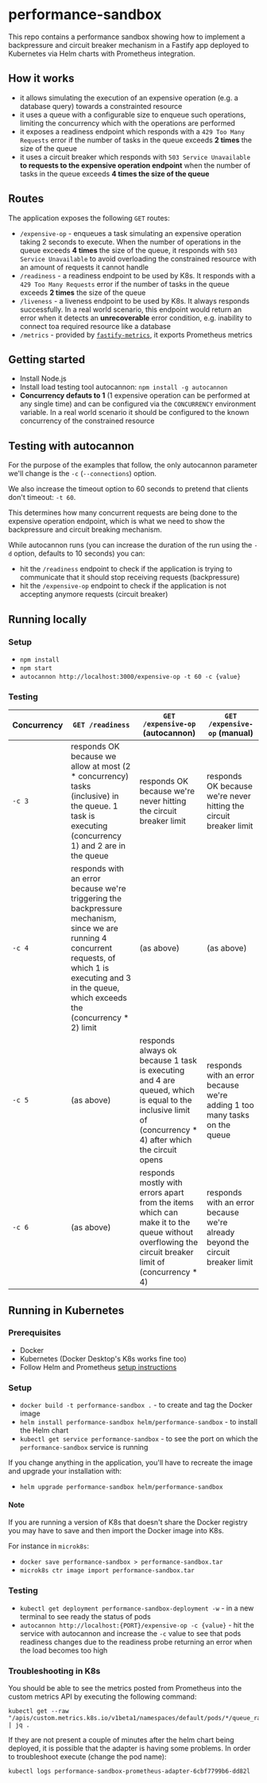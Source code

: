 # performance-sandbox

This repo contains a performance sandbox showing how to implement a backpressure and circuit breaker mechanism in a Fastify app deployed to Kubernetes via Helm charts with Prometheus integration.

## How it works

- it allows simulating the execution of an expensive operation (e.g. a database query) towards a constrainted resource
- it uses a queue with a configurable size to enqueue such operations, limiting the concurrency which with the operations are performed
- it exposes a readiness endpoint which responds with a `429 Too Many Requests` error if the number of tasks in the queue exceeds **2 times** the size of the queue
- it uses a circuit breaker which responds with `503 Service Unavailable` **to requests to the expensive operation endpoint** when the number of tasks in the queue exceeds **4 times the size of the queue**

## Routes

The application exposes the following `GET` routes:

- `/expensive-op` - enqueues a task simulating an expensive operation taking 2 seconds to execute. When the number of operations in the queue exceeds **4 times** the size of the queue, it responds with `503 Service Unavailable` to avoid overloading the constrained resource with an amount of requests it cannot handle
- `/readiness` - a readiness endpoint to be used by K8s. It responds with a `429 Too Many Requests` error if the number of tasks in the queue exceeds **2 times** the size of the queue
- `/liveness` - a liveness endpoint to be used by K8s. It always responds successfully. In a real world scenario, this endpoint would return an error when it detects an **unrecoverable** error condition, e.g. inability to connect toa required resource like a database
- `/metrics` - provided by [`fastify-metrics`](https://www.npmjs.com/package/fastify-metrics), it exports Prometheus metrics

## Getting started

- Install Node.js
- Install load testing tool autocannon: `npm install -g autocannon`
- **Concurrency defauts to 1** (1 expensive operation can be performed at any single time) and can be configured via the `CONCURRENCY` environment variable. In a real world scenario it should be configured to the known concurrency of the constrained resource

## Testing with autocannon

For the purpose of the examples that follow, the only autocannon parameter we'll change is the `-c` (`--connections`) option. 

We also increase the timeout option to 60 seconds to pretend that clients don't timeout: `-t 60`.

This determines how many concurrent requests are being done to the expensive operation endpoint, which is what we need to show the backpressure and circuit breaking mechanism.

While autocannon runs (you can increase the duration of the run using the `-d` option, defaults to 10 seconds) you can:

- hit the `/readiness` endpoint to check if the application is trying to communicate that it should stop receiving requests (backpressure)
- hit the `/expensive-op` endpoint to check if the application is not accepting anymore requests (circuit breaker)

## Running locally

### Setup

- `npm install`
- `npm start`
- `autocannon http://localhost:3000/expensive-op -t 60 -c {value}` 

### Testing

| Concurrency | `GET /readiness`  |  `GET /expensive-op` (autocannon) | `GET /expensive-op` (manual) |
|--- | --- | --- | --- |
| `-c 3` | responds OK because we allow at most (2 * concurrency) tasks (inclusive) in the queue. 1 task is executing (concurrency 1) and 2 are in the queue | responds OK because we're never hitting the circuit breaker limit  | responds OK because we're never hitting the circuit breaker limit  |
| `-c 4` | responds with an error because we're triggering the backpressure mechanism, since we are running 4 concurrent requests, of which 1 is executing and 3 in the queue, which exceeds the (concurrency * 2) limit | (as above)  | (as above) |
| `-c 5` | (as above) | responds always ok because 1 task is executing and 4 are queued, which is equal to the inclusive limit of (concurrency * 4) after which the circuit opens | responds with an error because we're adding 1 too many tasks on the queue |
| `-c 6` | (as above) | responds mostly with errors apart from the items which can make it to the queue without overflowing the circuit breaker limit of (concurrency * 4)  | responds with an error because we're already beyond the circuit breaker limit |


## Running in Kubernetes

### Prerequisites

- Docker
- Kubernetes (Docker Desktop's K8s works fine too)
- Follow Helm and Prometheus [setup instructions](./helm/performance-sandbox/README.md)

### Setup

- `docker build -t performance-sandbox .` - to create and tag the Docker image
- `helm install performance-sandbox helm/performance-sandbox` - to install the Helm chart
- `kubectl get service performance-sandbox` - to see the port on which the `performance-sandbox` service is running

If you change anything in the application, you'll have to recreate the image and upgrade your installation with:

- `helm upgrade performance-sandbox helm/performance-sandbox`

#### Note

If you are running a version of K8s that doesn't share the Docker registry you may have to save and then import the Docker image into K8s.

For instance in `microk8s`:

- `docker save performance-sandbox > performance-sandbox.tar`
- `microk8s ctr image import performance-sandbox.tar`

### Testing

- `kubectl get deployment performance-sandbox-deployment -w` - in a new terminal to see ready the status of pods
- `autocannon http://localhost:{PORT}/expensive-op -c {value}` - hit the service with autocannon and increase the `-c` value to see that pods readiness changes due to the readiness probe returning an error when the load becomes too high

### Troubleshooting in K8s
You should be able to see the metrics posted from Prometheus into the custom metrics API by executing the following command:
```
kubectl get --raw "/apis/custom.metrics.k8s.io/v1beta1/namespaces/default/pods/*/queue_ratio" | jq .
```

If they are not present a couple of minutes after the helm chart being deployed, it is possible that the adapter is having some problems. In order to troubleshoot
execute (change the pod name):
```
kubectl logs performance-sandbox-prometheus-adapter-6cbf7799b6-dd82l
```
